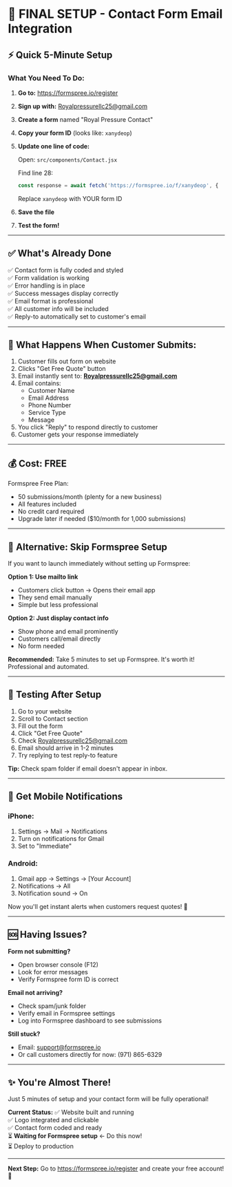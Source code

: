 # 🚀 FINAL SETUP - Contact Form Email Integration

## ⚡ Quick 5-Minute Setup

### What You Need To Do:

1. **Go to:** https://formspree.io/register
2. **Sign up with:** Royalpressurellc25@gmail.com
3. **Create a form** named "Royal Pressure Contact"
4. **Copy your form ID** (looks like: `xanydeop`)
5. **Update one line of code:**

   Open: `src/components/Contact.jsx`
   
   Find line 28:
   ```javascript
   const response = await fetch('https://formspree.io/f/xanydeop', {
   ```
   
   Replace `xanydeop` with YOUR form ID

6. **Save the file**
7. **Test the form!**

---

## ✅ What's Already Done

✅ Contact form is fully coded and styled  
✅ Form validation is working  
✅ Error handling is in place  
✅ Success messages display correctly  
✅ Email format is professional  
✅ All customer info will be included  
✅ Reply-to automatically set to customer's email  

---

## 📧 What Happens When Customer Submits:

1. Customer fills out form on website
2. Clicks "Get Free Quote" button
3. Email instantly sent to: **Royalpressurellc25@gmail.com**
4. Email contains:
   - Customer Name
   - Email Address
   - Phone Number
   - Service Type
   - Message
5. You click "Reply" to respond directly to customer
6. Customer gets your response immediately

---

## 💰 Cost: FREE

Formspree Free Plan:
- 50 submissions/month (plenty for a new business)
- All features included
- No credit card required
- Upgrade later if needed ($10/month for 1,000 submissions)

---

## 🎯 Alternative: Skip Formspree Setup

If you want to launch immediately without setting up Formspree:

**Option 1: Use mailto link**
- Customers click button → Opens their email app
- They send email manually
- Simple but less professional

**Option 2: Just display contact info**
- Show phone and email prominently
- Customers call/email directly
- No form needed

**Recommended:** Take 5 minutes to set up Formspree. It's worth it! Professional and automated.

---

## 🧪 Testing After Setup

1. Go to your website
2. Scroll to Contact section
3. Fill out the form
4. Click "Get Free Quote"
5. Check Royalpressurellc25@gmail.com
6. Email should arrive in 1-2 minutes
7. Try replying to test reply-to feature

**Tip:** Check spam folder if email doesn't appear in inbox.

---

## 📱 Get Mobile Notifications

### iPhone:
1. Settings → Mail → Notifications
2. Turn on notifications for Gmail
3. Set to "Immediate"

### Android:
1. Gmail app → Settings → [Your Account]
2. Notifications → All
3. Notification sound → On

Now you'll get instant alerts when customers request quotes! 🔔

---

## 🆘 Having Issues?

**Form not submitting?**
- Open browser console (F12)
- Look for error messages
- Verify Formspree form ID is correct

**Email not arriving?**
- Check spam/junk folder
- Verify email in Formspree settings
- Log into Formspree dashboard to see submissions

**Still stuck?**
- Email: support@formspree.io
- Or call customers directly for now: (971) 865-6329

---

## ✨ You're Almost There!

Just 5 minutes of setup and your contact form will be fully operational!

**Current Status:**
✅ Website built and running  
✅ Logo integrated and clickable  
✅ Contact form coded and ready  
⏳ **Waiting for Formspree setup** ← Do this now!  
⏳ Deploy to production  

---

**Next Step:** Go to https://formspree.io/register and create your free account! 🚀
